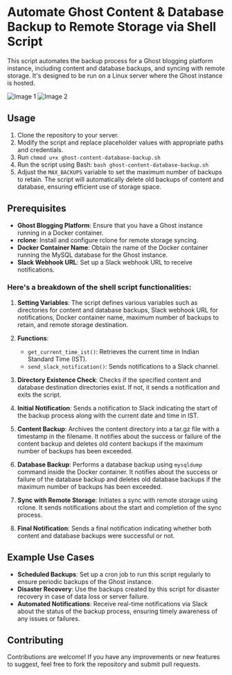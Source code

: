 # Automate Ghost Content & Database Backup to Remote Storage via Shell Script

This script automates the backup process for a Ghost blogging platform instance, including content and database backups, and syncing with remote storage. It's designed to be run on a Linux server where the Ghost instance is hosted.

![Image 1](https://i.ibb.co/hc2JFn1/image1.png)
![Image 2](https://i.ibb.co/ssWwWCd/image2.png)

## Usage
1. Clone the repository to your server.
2. Modify the script and replace placeholder values with appropriate paths and credentials.
3. Run `chmod u+x ghost-content-database-backup.sh `
4. Run the script using Bash: `bash ghost-content-database-backup.sh`
5. Adjust the `MAX_BACKUPS` variable to set the maximum number of backups to retain. The script will automatically delete old backups of content and database, ensuring efficient use of storage space.

## Prerequisites

- **Ghost Blogging Platform**: Ensure that you have a Ghost instance running in a Docker container.
- **rclone**: Install and configure rclone for remote storage syncing.
- **Docker Container Name**: Obtain the name of the Docker container running the MySQL database for the Ghost instance.
- **Slack Webhook URL**: Set up a Slack webhook URL to receive notifications.


### Here's a breakdown of the shell script functionalities:

1. **Setting Variables**: The script defines various variables such as directories for content and database backups, Slack webhook URL for notifications, Docker container name, maximum number of backups to retain, and remote storage destination.

2. **Functions**: 
    - `get_current_time_ist()`: Retrieves the current time in Indian Standard Time (IST).
    - `send_slack_notification()`: Sends notifications to a Slack channel.

3. **Directory Existence Check**: Checks if the specified content and database destination directories exist. If not, it sends a notification and exits the script.

4. **Initial Notification**: Sends a notification to Slack indicating the start of the backup process along with the current date and time in IST.

5. **Content Backup**: Archives the content directory into a tar.gz file with a timestamp in the filename. It notifies about the success or failure of the content backup and deletes old content backups if the maximum number of backups has been exceeded.

6. **Database Backup**: Performs a database backup using `mysqldump` command inside the Docker container. It notifies about the success or failure of the database backup and deletes old database backups if the maximum number of backups has been exceeded.

7. **Sync with Remote Storage**: Initiates a sync with remote storage using rclone. It sends notifications about the start and completion of the sync process.

8. **Final Notification**: Sends a final notification indicating whether both content and database backups were successful or not.

## Example Use Cases

- **Scheduled Backups**: Set up a cron job to run this script regularly to ensure periodic backups of the Ghost instance.
- **Disaster Recovery**: Use the backups created by this script for disaster recovery in case of data loss or server failure.
- **Automated Notifications**: Receive real-time notifications via Slack about the status of the backup process, ensuring timely awareness of any issues or failures.


## Contributing

Contributions are welcome! If you have any improvements or new features to suggest, feel free to fork the repository and submit pull requests.
